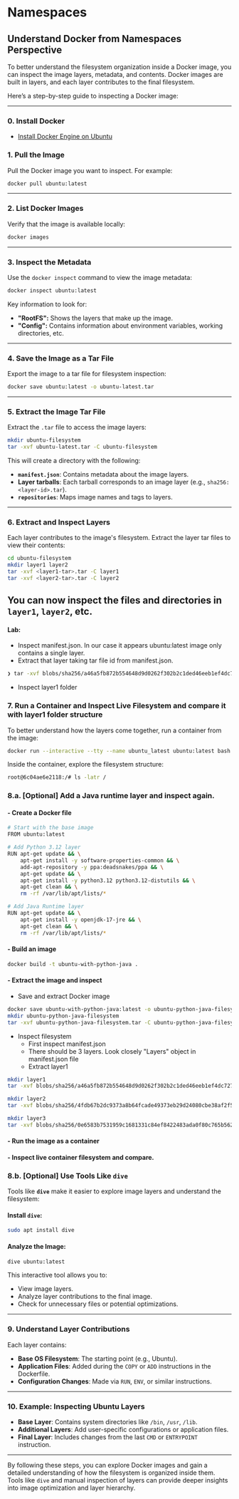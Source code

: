 # Namespaces

## Understand Docker from Namespaces Perspective

To better understand the filesystem organization inside a Docker image, you can inspect the image layers, metadata, and contents. Docker images are built in layers, and each layer contributes to the final filesystem.

Here’s a step-by-step guide to inspecting a Docker image:

---

### 0. **Install Docker**
- [Install Docker Engine on Ubuntu](https://docs.docker.com/engine/install/ubuntu/)

### 1. **Pull the Image**
Pull the Docker image you want to inspect. For example:

```bash
docker pull ubuntu:latest
```

---

### 2. **List Docker Images**
Verify that the image is available locally:

```bash
docker images
```

---

### 3. **Inspect the Metadata**
Use the `docker inspect` command to view the image metadata:

```bash
docker inspect ubuntu:latest
```

Key information to look for:
- **"RootFS":** Shows the layers that make up the image.
- **"Config":** Contains information about environment variables, working directories, etc.

---

### 4. **Save the Image as a Tar File**
Export the image to a tar file for filesystem inspection:

```bash
docker save ubuntu:latest -o ubuntu-latest.tar
```

---

### 5. **Extract the Image Tar File**
Extract the `.tar` file to access the image layers:

```bash
mkdir ubuntu-filesystem
tar -xvf ubuntu-latest.tar -C ubuntu-filesystem
```

This will create a directory with the following:
- **`manifest.json`**: Contains metadata about the image layers.
- **Layer tarballs**: Each tarball corresponds to an image layer (e.g., `sha256:<layer-id>.tar`).
- **`repositories`**: Maps image names and tags to layers.

---

### 6. **Extract and Inspect Layers**
Each layer contributes to the image's filesystem. Extract the layer tar files to view their contents:

```bash
cd ubuntu-filesystem
mkdir layer1 layer2
tar -xvf <layer1-tar>.tar -C layer1
tar -xvf <layer2-tar>.tar -C layer2
```
You can now inspect the files and directories in `layer1`, `layer2`, etc.
---
#### Lab: 
- Inspect manifest.json. In our case it appears ubuntu:latest image only contains a single layer.
- Extract that layer taking tar file id from manifest.json.
```bash
❯ tar -xvf blobs/sha256/a46a5fb872b554648d9d0262f302b2c1ded46eeb1ef4dc727ecc5274605937af -C layer1
```

- Inspect layer1 folder


### 7. **Run a Container and Inspect Live Filesystem** and compare it with layer1 folder structure
To better understand how the layers come together, run a container from the image:

```bash
docker run --interactive --tty --name ubuntu_latest ubuntu:latest bash
```

Inside the container, explore the filesystem structure:

```bash
root@6c04ae6e2118:/# ls -latr /
```

### 8.a. [Optional] **Add a Java runtime layer** and inspect again. 

#### - Create a Docker file

```bash
# Start with the base image
FROM ubuntu:latest

# Add Python 3.12 layer
RUN apt-get update && \
    apt-get install -y software-properties-common && \
    add-apt-repository -y ppa:deadsnakes/ppa && \
    apt-get update && \
    apt-get install -y python3.12 python3.12-distutils && \
    apt-get clean && \
    rm -rf /var/lib/apt/lists/*

# Add Java Runtime layer
RUN apt-get update && \
    apt-get install -y openjdk-17-jre && \
    apt-get clean && \
    rm -rf /var/lib/apt/lists/*
```

#### - Build an image
```bash
docker build -t ubuntu-with-python-java .
```

#### - Extract the image and inspect
- Save and extract Docker image
```bash
docker save ubuntu-with-python-java:latest -o ubuntu-python-java-filesystem.tar
mkdir ubuntu-python-java-filesystem
tar -xvf ubuntu-python-java-filesystem.tar -C ubuntu-python-java-filesystem
```

- Inspect filesystem
    - First inspect manifest.json
    - There should be 3 layers. Look closely "Layers" object in manifest.json file
    - Extract layer1
```bash
mkdir layer1
tar -xvf blobs/sha256/a46a5fb872b554648d9d0262f302b2c1ded46eeb1ef4dc727ecc5274605937af -C layer1

mkdir layer2
tar -xvf blobs/sha256/4fdb67b2dc9373a8b64fcade49373eb29d24080cbe38af2f51fafa1d40bcfc70 -C layer2

mkdir layer3
tar -xvf blobs/sha256/0e6583b7531959c1681331c84ef8422483ada0f80c765b562dea3845a9909071 -C layer3

```

#### - Run the image as a container
#### - Inspect live container filesystem and compare.

### 8.b. [Optional] **Use Tools Like `dive`**
Tools like **`dive`** make it easier to explore image layers and understand the filesystem:

#### Install `dive`:
```bash
sudo apt install dive
```

#### Analyze the Image:
```bash
dive ubuntu:latest
```

This interactive tool allows you to:
- View image layers.
- Analyze layer contributions to the final image.
- Check for unnecessary files or potential optimizations.

---

### 9. **Understand Layer Contributions**
Each layer contains:
- **Base OS Filesystem**: The starting point (e.g., Ubuntu).
- **Application Files**: Added during the `COPY` or `ADD` instructions in the Dockerfile.
- **Configuration Changes**: Made via `RUN`, `ENV`, or similar instructions.

---

### 10. **Example: Inspecting Ubuntu Layers**
- **Base Layer**: Contains system directories like `/bin`, `/usr`, `/lib`.
- **Additional Layers**: Add user-specific configurations or application files.
- **Final Layer**: Includes changes from the last `CMD` or `ENTRYPOINT` instruction.

---

By following these steps, you can explore Docker images and gain a detailed understanding of how the filesystem is organized inside them. Tools like `dive` and manual inspection of layers can provide deeper insights into image optimization and layer hierarchy.


